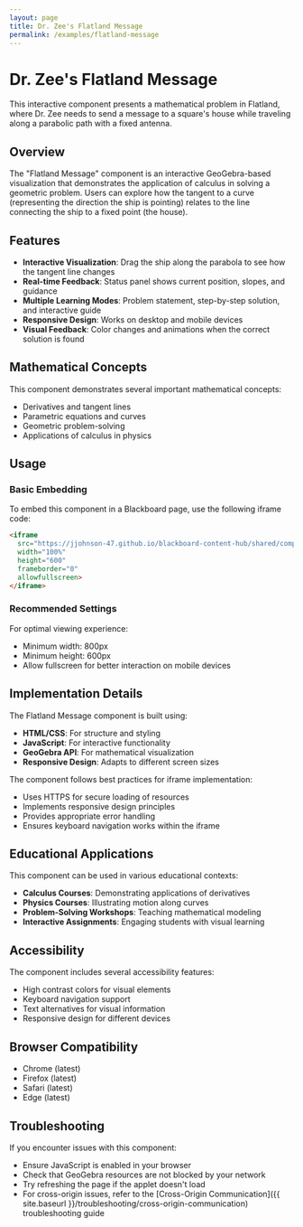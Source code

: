 ```yaml
---
layout: page
title: Dr. Zee's Flatland Message
permalink: /examples/flatland-message
---
```


# Dr. Zee's Flatland Message

This interactive component presents a mathematical problem in Flatland, where Dr. Zee needs to send a message to a square's house while traveling along a parabolic path with a fixed antenna.

## Overview

The "Flatland Message" component is an interactive GeoGebra-based visualization that demonstrates the application of calculus in solving a geometric problem. Users can explore how the tangent to a curve (representing the direction the ship is pointing) relates to the line connecting the ship to a fixed point (the house).

## Features

- **Interactive Visualization**: Drag the ship along the parabola to see how the tangent line changes
- **Real-time Feedback**: Status panel shows current position, slopes, and guidance
- **Multiple Learning Modes**: Problem statement, step-by-step solution, and interactive guide
- **Responsive Design**: Works on desktop and mobile devices
- **Visual Feedback**: Color changes and animations when the correct solution is found

## Mathematical Concepts

This component demonstrates several important mathematical concepts:

- Derivatives and tangent lines
- Parametric equations and curves
- Geometric problem-solving
- Applications of calculus in physics

## Usage

### Basic Embedding

To embed this component in a Blackboard page, use the following iframe code:

```html
<iframe 
  src="https://jjohnson-47.github.io/blackboard-content-hub/shared/components/flatland-message.html" 
  width="100%" 
  height="600" 
  frameborder="0" 
  allowfullscreen>
</iframe>
```

### Recommended Settings

For optimal viewing experience:
- Minimum width: 800px
- Minimum height: 600px
- Allow fullscreen for better interaction on mobile devices

## Implementation Details

The Flatland Message component is built using:

- **HTML/CSS**: For structure and styling
- **JavaScript**: For interactive functionality
- **GeoGebra API**: For mathematical visualization
- **Responsive Design**: Adapts to different screen sizes

The component follows best practices for iframe implementation:
- Uses HTTPS for secure loading of resources
- Implements responsive design principles
- Provides appropriate error handling
- Ensures keyboard navigation works within the iframe

## Educational Applications

This component can be used in various educational contexts:

- **Calculus Courses**: Demonstrating applications of derivatives
- **Physics Courses**: Illustrating motion along curves
- **Problem-Solving Workshops**: Teaching mathematical modeling
- **Interactive Assignments**: Engaging students with visual learning

## Accessibility

The component includes several accessibility features:

- High contrast colors for visual elements
- Keyboard navigation support
- Text alternatives for visual information
- Responsive design for different devices

## Browser Compatibility

- Chrome (latest)
- Firefox (latest)
- Safari (latest)
- Edge (latest)

## Troubleshooting

If you encounter issues with this component:

- Ensure JavaScript is enabled in your browser
- Check that GeoGebra resources are not blocked by your network
- Try refreshing the page if the applet doesn't load
- For cross-origin issues, refer to the [Cross-Origin Communication]({{ site.baseurl }}/troubleshooting/cross-origin-communication) troubleshooting guide